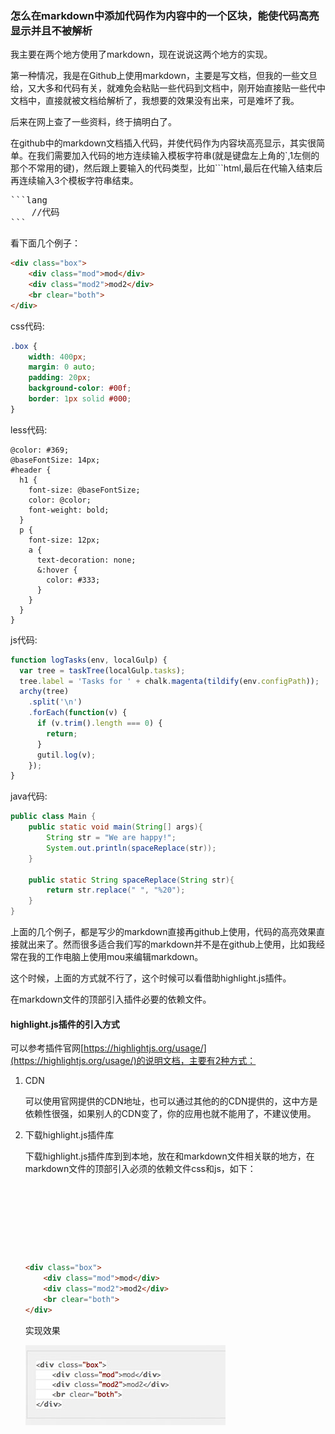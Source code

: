 
### 怎么在markdown中添加代码作为内容中的一个区块，能使代码高亮显示并且不被解析

我主要在两个地方使用了markdown，现在说说这两个地方的实现。

第一种情况，我是在Github上使用markdown，主要是写文档，但我的一些文旦给，又大多和代码有关，就难免会粘贴一些代码到文档中，刚开始直接贴一些代中文档中，直接就被文档给解析了，我想要的效果没有出来，可是难坏了我。

后来在网上查了一些资料，终于搞明白了。

在github中的markdown文档插入代码，并使代码作为内容块高亮显示，其实很简单。在我们需要加入代码的地方连续输入模板字符串(就是键盘左上角的`,1左侧的那个不常用的键)，然后跟上要输入的代码类型，比如```html,最后在代输入结束后再连续输入3个模板字符串结束。

<pre>
```lang
    //代码
```
</pre>

看下面几个例子：
```html
<div class="box">
    <div class="mod">mod</div>
    <div class="mod2">mod2</div>
    <br clear="both">
</div>
```

css代码:
```css
.box {
    width: 400px;
    margin: 0 auto;
    padding: 20px;
    background-color: #00f;
    border: 1px solid #000;
}
```
less代码:
```less
@color: #369;
@baseFontSize: 14px;
#header {
  h1 {
    font-size: @baseFontSize;
    color: @color;
    font-weight: bold;
  }
  p {
    font-size: 12px;
    a {
      text-decoration: none;
      &:hover {
        color: #333;
      }
    }
  }
}
```
js代码:
```javascript
function logTasks(env, localGulp) {
  var tree = taskTree(localGulp.tasks);
  tree.label = 'Tasks for ' + chalk.magenta(tildify(env.configPath));
  archy(tree)
    .split('\n')
    .forEach(function(v) {
      if (v.trim().length === 0) {
        return;
      }
      gutil.log(v);
    });
}
```
java代码:
```java
public class Main {
    public static void main(String[] args){
        String str = "We are happy!";
        System.out.println(spaceReplace(str));
    }

    public static String spaceReplace(String str){
        return str.replace(" ", "%20");
    }
}
```

上面的几个例子，都是写少的markdown直接再github上使用，代码的高亮效果直接就出来了。然而很多适合我们写的markdown并不是在github上使用，比如我经常在我的工作电脑上使用mou来编辑markdown。

这个时候，上面的方式就不行了，这个时候可以看借助highlight.js插件。

在markdown文件的顶部引入插件必要的依赖文件。

#### highlight.js插件的引入方式

可以参考插件官网[https://highlightjs.org/usage/](https://highlightjs.org/usage/)的说明文档，主要有2种方式：

1. CDN

   可以使用官网提供的CDN地址，也可以通过其他的的CDN提供的，这中方是依赖性很强，如果别人的CDN变了，你的应用也就不能用了，不建议使用。

2. 下载highlight.js插件库

   下载highlight.js插件库到到本地，放在和markdown文件相关联的地方，在markdown文件的顶部引入必须的依赖文件css和js，如下：
    <pre>

    <link rel="stylesheet" href="./lib/styles/default.css">
    <script src="./lib/highlight.pack.js"></script>
    <script>hljs.initHighlightingOnLoad();</script>

    </pre>

    ```html
    <div class="box">
        <div class="mod">mod</div>
        <div class="mod2">mod2</div>
        <br clear="both">
    </div>
    ```

    实现效果
    
   ![](images/img1.jpg)

